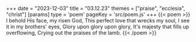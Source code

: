 +++
date = "2023-12-03"
title = "03.12.23"
themes = ["praise", "ecclesia", "christ"]
[params]
  type = 'poem'
  pageKey = 'src/poem.js'
+++
{{< poem >}}
I behold His face, my risen God,
This perfect love that wrecks my soul,
I see it in my brothers' eyes,
Glory upon glory upon glory,
It's majesty that fills up overflowing,
Crying out the praises of the lamb.
{{< /poem >}}